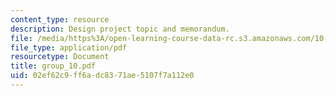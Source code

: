 ```yaml
---
content_type: resource
description: Design project topic and memorandum.
file: /media/https%3A/open-learning-course-data-rc.s3.amazonaws.com/10-491-integrated-chemical-engineering-ii-spring-2006/02ef62c9ff6adc8371ae5107f7a112e0_group_10.pdf
file_type: application/pdf
resourcetype: Document
title: group_10.pdf
uid: 02ef62c9-ff6a-dc83-71ae-5107f7a112e0
---
```

